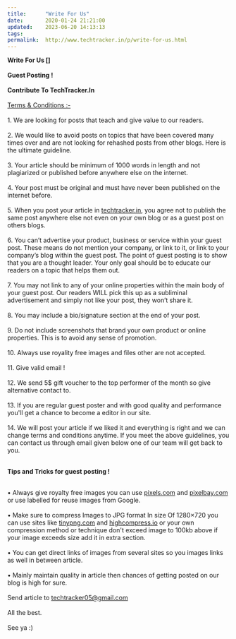 ```yaml
---
title:		"Write For Us"
date:		2020-01-24 21:21:00
updated:	2023-06-20 14:13:13
tags: 	
permalink:	http://www.techtracker.in/p/write-for-us.html
---
```


<div dir="ltr" style="text-align: left;" trbidi="on">
<div>
<b>Write For Us []</b></div>
<div>
<br></div>
<b>Guest Posting !</b><br>
<div>
<br></div>
<div>
<b>Contribute To TechTracker.In&nbsp;</b></div>
<div>
<br></div>
<div><u>
Terms &amp; Conditions :-</u><br>
<div>
<br></div>
<div>
1. We are looking for posts that teach and give value to our readers.&nbsp;</div>
<div>
<br></div>
<div>
2. We would like to avoid posts on topics that have been covered many times over and are not looking for rehashed posts from other blogs. Here is the ultimate guideline.&nbsp;</div>
<div>
<br></div>
<div>
3. Your article should be minimum of 1000 words in length and not plagiarized or published before anywhere else on the internet.&nbsp;</div>
<div>
<br></div>
<div>
4. Your post must be original and must have never been published on the internet before.&nbsp;</div>
<div>
<br></div>
<div>
5. When you post your article in <a href="techtracker.in" title="techtracker.in">techtracker.in</a>, you agree not to publish the same post anywhere else not even on your own blog or as a guest post on others blogs.&nbsp;</div>
<div>
<br></div>
<div>
6. You can’t advertise your product, business or service within your guest post. These means do not mention your company, or link to it, or link to your company’s blog within the guest post. The point of guest posting is to show that you are a thought leader. Your only goal should be to educate our readers on a topic that helps them out.&nbsp;</div>
<div>
<br></div>
<div>
7. You may not link to any of your online properties within the main body of your guest post. Our readers WILL pick this up as a subliminal advertisement and simply not like your post, they won’t share it.&nbsp;</div>
<div>
<br></div>
<div>
8. You may include a bio/signature section at the end of your post.&nbsp;</div>
<div>
<br></div>
<div>
9. Do not include screenshots that brand your own product or online properties. This is to avoid any sense of promotion.&nbsp;</div>
<div>
<br></div>
<div>
10. Always use royality free images and files other are not accepted.&nbsp;</div>
<div>
<br></div>
<div>
11. Give valid email !&nbsp;</div>
<div>
<br></div>
<div>
12. We send 5$ gift voucher to the top performer of the month so give alternative contact to.&nbsp;</div>
<div>
<br></div>
<div>
13. If you are regular guest poster and with good quality and performance you'll get a chance to become a editor in our site.&nbsp;</div>
<div>
<br></div>
<div>
14. We will post your article if we liked it and everything is right and we can change terms and conditions anytime. If you meet the above guidelines, you can contact us through email given below one of our team will get back to you.<br>
<br></div>


 <b>Tips and Tricks for guest posting !</b>
<div>
<br></div>
<div>
• Always give royalty free images you can use <a href="http://pixels.com/">pixels.com</a> and <a href="http://pixelbay.com/">pixelbay.com</a> or use labelled for reuse images from Google.&nbsp;</div>
<div>
<br></div>
<div>
• Make sure to compress Images to JPG format In size Of 1280×720 you can use sites like <a href="tinypng.com" title="tinypng.com">tinypng.com</a> and <a href="highcompress.io" title="highcompress.io">highcompress.io</a> or your own compression method or technique don't exceed image to 100kb above if your image exceeds size add it in extra section.&nbsp;</div>
<div>
<br></div>
<div>
• You can get direct links of images from several sites so you images links as well in between article.</div>
<div><br></div>
<div>
• Mainly maintain quality in article then chances of getting posted on our blog is high for sure.</div><div><br></div><div>Send article to <a href="mailto:techtracker05@gmail.com" title="techtracker05@gmail.com">techtracker05@gmail.com</a></div><div><br></div><div>All the best.</div><div><br></div><div>See ya :)</div>
</div>
</div>
<!-- no comments on this post -->